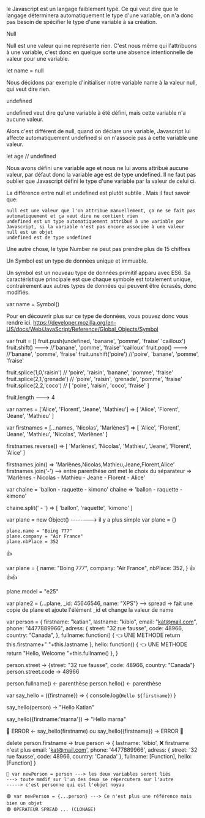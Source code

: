 le Javascript est un langage faiblement typé.
Ce qui veut dire que le langage déterminera automatiquement le type d'une variable, on n'a donc pas besoin de spécifier le type d'une variable à sa création.

<!-- /////////////////////////// -->
<!-- /////////// NULL ///////// -->
<!-- /////////// & /////////// -->
<!-- /////// UNDEFINED ////// -->

<!-- NULL VS UNDEFINED -->

<!-- NULL -->
Null

Null est une valeur qui ne représente rien. C'est nous même qui l'attribuons à une variable, c'est donc en quelque sorte une absence intentionnelle de valeur pour une variable.

<!-- CODE --> let name = null

Nous décidons par exemple d'initialiser notre variable name à la valeur null, qui veut dire rien.

<!-- UNDEFINED -->
undefined

undefined veut dire qu'une variable à été défini, mais cette variable n'a aucune valeur.

Alors c'est différent de null, quand on déclare une variable, Javascript lui affecte automatiquement undefined si on n'associe pas à cette variable une valeur.

<!-- CODE --> let age // undefined

Nous avons défini une variable age et nous ne lui avons attribué aucune valeur, par défaut donc la variable age est de type undefined. Il ne faut pas oublier que Javascript défini le type d'une variable par la valeur de celui ci.

<!-- NULL VS UNDEFINED -- RESUME -->
La différence entre null et undefined est plutôt subtile . Mais il faut savoir que:

    null est une valeur que l'on attribue manuellement, ça ne se fait pas automatiquement et ça veut dire ne contient rien
    undefined est un type automatiquement attribué à une variable par Javascript, si la variable n'est pas encore associée à une valeur
    null est un objet
    undefined est de type undefined

<!-- NUMBER -->
Une autre chose, le type Number ne peut pas prendre plus de 15 chiffres

<!-- SYMBOL -->

Un Symbol est un type de données unique et immuable.

Un symbol est un nouveau type de données primitif apparu avec ES6. Sa caractéristique principale est que chaque symbole est totalement unique, contrairement aux autres types de données qui peuvent être écrasés, donc modifiés.

<!-- CODE --> var name = Symbol()

Pour en découvrir plus sur ce type de données, vous pouvez donc vous rendre ici.
https://developer.mozilla.org/en-US/docs/Web/JavaScript/Reference/Global_Objects/Symbol


<!-- /////////////////////////// -->
<!-- /////////// ARRAY ///////// -->
<!-- ///////////COPY/////////// -->
<!-- /////// MODIFICATION ////// -->

var fruit = []
fruit.push(undefined, 'banane', 'pomme', 'fraise' 'cailloux')
fruit.shift()  ---> //'banane', 'pomme', 'fraise' 'cailloux'
fruit.pop()  --->  //'banane', 'pomme', 'fraise'
fruit.unshift('poire') //'poire', 'banane', 'pomme', 'fraise'
<!-- ajoute ou supprime entre le tableau -->
<!-- fruit.splice(Indice de départ, nombre à supprimer, 'nouvelle_entrée') -->
fruit.splice(1,0,'raisin') // 'poire', 'raisin', 'banane', 'pomme', 'fraise'
fruit.splice(2,1,'grenade') // 'poire', 'raisin', 'grenade', 'pomme', 'fraise'
fruit.splice(2,2,'coco') // [ 'poire', 'raisin', 'coco', 'fraise' ]
<!-- Taille du tableau -->
fruit.length ---> 4 
<!-- Creer un tableau à partit d'un autre tableau-->
var names = ['Alice', 'Florent', 'Jeane', 'Mathieu']
=> [ 'Alice', 'Florent', 'Jeane', 'Mathieu' ]
<!-- AVEC [...tableauCiblé -->
var firstnames = [...names, 'Nicolas', 'Marlènes']
=> [ 'Alice', 'Florent', 'Jeane', 'Mathieu', 'Nicolas', 'Marlènes' ]
<!-- inversé un tableau -->
firstnames.reverse()
=> [ 'Marlènes', 'Nicolas', 'Mathieu', 'Jeane', 'Florent', 'Alice' ]
<!-- methode join /// faire une chaine de caractère-->
firstnames.join() => 'Marlènes,Nicolas,Mathieu,Jeane,Florent,Alice' <!-- defaut la virgule -->
firstnames.join('-') --> entre parenthése ont met le choix du séparateur
=> 'Marlènes - Nicolas - Mathieu - Jeane - Florent - Alice'
<!-- CREER UN TABLEAU A PARTIR D'UN STRING -->
var chaine = 'ballon - raquette - kimono'
chaine => 'ballon - raquette - kimono'

chaine.split(' - ')
=> [ 'ballon', 'raquette', 'kimono' ]


<!-- /////////////////////////// -->
<!-- /////////// OBJECT ///////// -->
<!-- /////////////////////////// -->
<!-- /////// //////////// ////// -->

<!-- DECLARATION d'un Object-->
var plane = new Object() --------> il y a plus simple <!--var plane = {} -->
var plane = {}
<!-- AJOUT de propriéte à l'objet -->
    plane.name = "Boing 777"
    plane.company = "Air France"
    plane.nbPlace = 352
<!-- MIEUX -> declarer et ajouter les propriétés en même temps -->
<!-- 2 manière pour récupérer --> 👍
var plane = {
    name: "Boing 777",
    company: "Air France",
    nbPlace: 352,
} 👍👍👍
<!-- Ajouter un élément à mon objet -->
plane.model = "e25"
<!-- /////////////////////////// -->
<!-- /////////// OBJECT ///////// -->
<!-- /////////////////////////// -->
<!-- /////// //////////// ////// -->
var plane2 = {...plane, _id: 45646546, name: "XPS"} --> spread
→ fait une copie de plane et ajoute l'élément _id et change la valeur de name

var person = {
    firstname: "katian",
		lastname: "kibio",
    email: "kat@mail.com",
    phone: "4477889966",
    adress: {
        street: "32 rue fausse",
        code: 48966,
        country: "Canada",
    },
    fullname: function() { 👈 UNE METHODE
      return  this.firstname+" "+this.lastname
    },
    hello: function() { 👈 UNE METHODE
        return "Hello, Welcome "+this.fullname()
    },
}
<!-- récupérer les valeurs -->
person.street → {street: "32 rue fausse", code: 48966, country: "Canada"}
person.street.code → 48966 <!-- objet dans l'objet -->
<!-- appeller les fonctions -->
person.fullname() ← parenthèse
person.hello() ← parenthèse

<!-- /////////////////////////// -->
<!-- /////////// OBJECT ///////// -->
<!-- /////////////////////////// -->
<!-- /////// //////////// ////// -->

<!-- fonction avec l'objet -->
var say_hello = ({firstname}) => { 
    console.log(`Hello ${firstname}`)
}
<!-- J'appel la fonction avec le parametre firstname de l'object person -->
say_hello(person)
    → "Hello Katian"

say_hello({firstname:'marna'})
    → "Hello marna"

🚫 ERROR ← say_hello(firstname) ou say_hello({firstname}) → ERROR 🚫

<!-- Supprimer une propriété -->
delete person.firstname
→ true
person
→ { lastname: 'kibio', ❌ firstname n'est plus
  email: 'kat@mail.com',
  phone: '4477889966',
  adress: { street: '32 rue fausse', code: 48966, country: 'Canada' },
  fullname: [Function],
  hello: [Function] }

  <!-- ASSIGNATION d'un objet à une variable -->
  <!-- Creation d'une reference -->

    🔴 var newPerson = person ---> les deux variables seront liés
    ---> toute mmdif sur l'un des deux se répercutera sur l'autre
    -----> c'est personne qui est l'objet noyau
<!-- Creation d'un clone -->
    🟢 var newPerson = {...person} ---> Ce n'est plus une référence mais bien un objet
    🟢 OPERATEUR SPREAD ... (CLONAGE)
